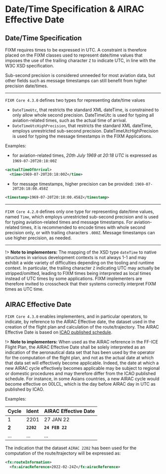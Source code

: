 # Date/Time Specification & AIRAC Effective Date

## Date/Time Specification

FIXM requires times to be expressed in UTC. A constraint is therefore placed on the FIXM classes used to represent date/time values that imposes the use of the trailing character `Z` to indicate UTC, in line with the W3C XSD specification.

Sub-second precision is considered unneeded for most aviation data, but other fields such as message timestamps can still benefit from higher precision date/times.

---

`FIXM Core 4.3.0` defines two types for representing date/time values
- `DateTimeUtc`, that restricts the standard XML dateTime, is constrained to only allow whole second precision. DateTimeUtc is used for typing all aviation-related times, such as the actual time of arrival.
- `DateTimeUtcHighPrecision`, that restricts the standard XML dateTime, employs unrestricted sub-second precision. DateTimeUtcHighPrecision is used for typing the message timestamps in the FIXM Applications.

Examples: 
- for aviation-related times, *20th July 1969 at 20:18 UTC* is expressed as `1969-07-20T20:18:00Z`

```xml
<actualTimeOfArrival>
  <time>1969-07-20T20:18:00Z</time>
```

- for message timestamps, higher precision can be provided: `1969-07-20T20:18:00.458Z`
```xml
<timestamp>1969-07-20T20:18:00.458Z</timestamp>
```

---

`FIXM Core 4.2.0` defines only one type for representing date/time values, named `Time`, which employs unrestricted sub-second precision and is used for typing aviation-related times and message timestamps. For aviation-related times, it is recommended to encode times  with whole second precision only, or with trailing characters `.000Z`. Message timestamps can use higher precision, as needed.

---

!> **Note to implementers:** The mapping of the XSD type `dateTime` to native structures in various development contexts is not always 1-1 and may exhibit a wide variety of difficulties depending on the tooling and runtime context. In particular, the trailing character `Z` indicating UTC may actually be stripped/omitted, leading to FIXM times being interpreted as local times instead of UTC times by some applications. FIXM implementers are therefore invited to crosscheck that their systems correctly interpret FIXM times as UTC time.


## AIRAC Effective Date

`FIXM Core 4.3.0` enables implementers, and in particular operators, to indicate, by reference to the AIRAC Effective date, the dataset used in the creation of the flight plan and calculation of the route/trajectory. The AIRAC Effective Date is based on [ICAO published schedule](https://www.icao.int/airnavigation/information-management/Pages/AIRAC.aspx).

!> **Note to implementers:** When used as the AIRAC reference in the FF-ICE Flight Plan, the AIRAC Effective Date shall be solely interpreted as an indication of the aeronautical data set that has been used by the operator for the computation of the flight plan, and not as the actual date at which that data set will effectively become applicable. Indeed, the date at which a new AIRAC cycle effectively becomes applicable may be subject to regional or domestic procedures and may therefore differ from the ICAO published schedule. For instance, in some Asians countries, a new AIRAC cycle would become effective on 00LCL, which is the day before AIRAC day in UTC as published by ICAO.

Examples:

|Cycle|Ident|**AIRAC Effective Date**|
|:-|:-|:-|
|1|2201|27 JAN 22|
|**2**|**`2202`**|**`24 FEB 22`**|
|...|...|...|

The indication that the dataset `AIRAC 2202` has been used for the computation of the route/trajectory will be expressed as:

```xml
<fx:routeInformation>
  <fx:airacReference>2022-02-24Z</fx:airacReference>
```


